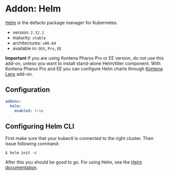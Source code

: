 # Addon: Helm

[Helm](https://www.helm.sh/) is the defacto package manager for Kubernetes.

- version: `2.12.1`
- maturity: `stable`
- architectures: `x86-64`
- available in: `OSS`, `Pro`, `EE`

**Important** If you are using Kontena Pharos Pro or EE version, do not use this add-on, unless you want to install stand-alone Helm/tiller component. With Kontena Pharos Pro and EE you can configure Helm charts through [Kontena Lens](./kontena-lens.md) add-on.

## Configuration

```yaml
addons:
  helm:
    enabled: true
```

## Configuring Helm CLI

First make sure that your kubectl is connected to the right cluster. Then issue following command:

```
$ helm init -c
```

After this you should be good to go. For using Helm, see the [Helm documentation](https://docs.helm.sh/).
